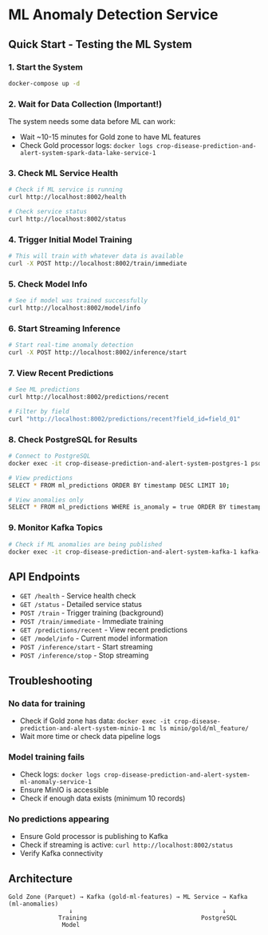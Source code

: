 # ML Anomaly Detection Service

## Quick Start - Testing the ML System

### 1. Start the System
```bash
docker-compose up -d
```

### 2. Wait for Data Collection (Important!)
The system needs some data before ML can work:
- Wait ~10-15 minutes for Gold zone to have ML features
- Check Gold processor logs: `docker logs crop-disease-prediction-and-alert-system-spark-data-lake-service-1`

### 3. Check ML Service Health
```bash
# Check if ML service is running
curl http://localhost:8002/health

# Check service status
curl http://localhost:8002/status
```

### 4. Trigger Initial Model Training
```bash
# This will train with whatever data is available
curl -X POST http://localhost:8002/train/immediate
```

### 5. Check Model Info
```bash
# See if model was trained successfully
curl http://localhost:8002/model/info
```

### 6. Start Streaming Inference
```bash
# Start real-time anomaly detection
curl -X POST http://localhost:8002/inference/start
```

### 7. View Recent Predictions
```bash
# See ML predictions
curl http://localhost:8002/predictions/recent

# Filter by field
curl "http://localhost:8002/predictions/recent?field_id=field_01"
```

### 8. Check PostgreSQL for Results
```bash
# Connect to PostgreSQL
docker exec -it crop-disease-prediction-and-alert-system-postgres-1 psql -U ml_user -d crop_disease_ml

# View predictions
SELECT * FROM ml_predictions ORDER BY timestamp DESC LIMIT 10;

# View anomalies only
SELECT * FROM ml_predictions WHERE is_anomaly = true ORDER BY timestamp DESC;
```

### 9. Monitor Kafka Topics
```bash
# Check if ML anomalies are being published
docker exec -it crop-disease-prediction-and-alert-system-kafka-1 kafka-console-consumer --bootstrap-server localhost:9092 --topic ml-anomalies --from-beginning
```

## API Endpoints

- `GET /health` - Service health check
- `GET /status` - Detailed service status
- `POST /train` - Trigger training (background)
- `POST /train/immediate` - Immediate training
- `GET /predictions/recent` - View recent predictions
- `GET /model/info` - Current model information
- `POST /inference/start` - Start streaming
- `POST /inference/stop` - Stop streaming

## Troubleshooting

### No data for training
- Check if Gold zone has data: `docker exec -it crop-disease-prediction-and-alert-system-minio-1 mc ls minio/gold/ml_feature/`
- Wait more time or check data pipeline logs

### Model training fails
- Check logs: `docker logs crop-disease-prediction-and-alert-system-ml-anomaly-service-1`
- Ensure MinIO is accessible
- Check if enough data exists (minimum 10 records)

### No predictions appearing
- Ensure Gold processor is publishing to Kafka
- Check if streaming is active: `curl http://localhost:8002/status`
- Verify Kafka connectivity

## Architecture

```
Gold Zone (Parquet) → Kafka (gold-ml-features) → ML Service → Kafka (ml-anomalies)
                 ↓                                          ↓
              Training                                PostgreSQL
               Model
``` 